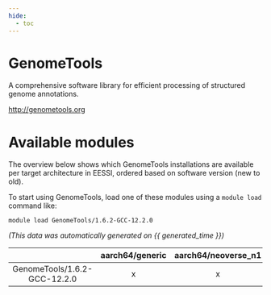 ```yaml
---
hide:
  - toc
---
```


GenomeTools
===========


A comprehensive software library for efficient processing of structured genome annotations.

http://genometools.org
# Available modules


The overview below shows which GenomeTools installations are available per target architecture in EESSI, ordered based on software version (new to old).

To start using GenomeTools, load one of these modules using a `module load` command like:

```shell
module load GenomeTools/1.6.2-GCC-12.2.0
```

*(This data was automatically generated on {{ generated_time }})*  

| |aarch64/generic|aarch64/neoverse_n1|aarch64/neoverse_v1|x86_64/generic|x86_64/amd/zen2|x86_64/amd/zen3|x86_64/amd/zen4|x86_64/intel/haswell|x86_64/intel/sapphire_rapids|x86_64/intel/skylake_avx512|
| :---: | :---: | :---: | :---: | :---: | :---: | :---: | :---: | :---: | :---: | :---: |
|GenomeTools/1.6.2-GCC-12.2.0|x|x|x|x|x|x|-|x|-|x|
